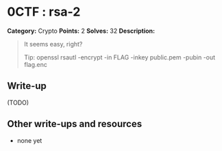 # 0CTF : rsa-2

**Category:** Crypto
**Points:** 2
**Solves:** 32
**Description:**

> It seems easy, right?
>
> Tip: openssl rsautl -encrypt -in FLAG -inkey public.pem -pubin -out flag.enc
>


## Write-up

(TODO)

## Other write-ups and resources

* none yet
